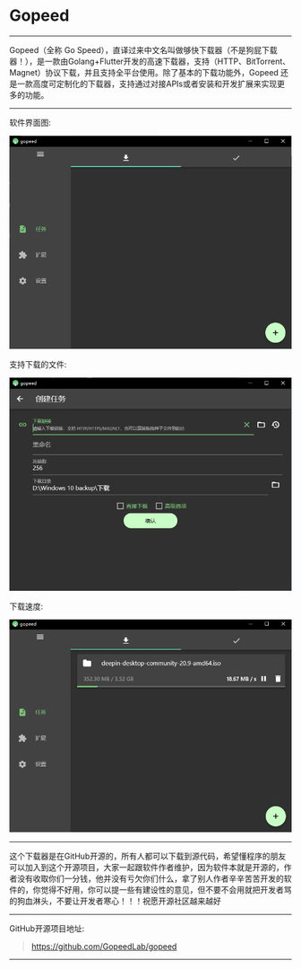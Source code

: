 # Gopeed

--------------------

Gopeed（全称 Go Speed），直译过来中文名叫做够快下载器（不是狗屁下载器！），是一款由Golang+Flutter开发的高速下载器，支持（HTTP、BitTorrent、Magnet）协议下载，并且支持全平台使用。除了基本的下载功能外，Gopeed 还是一款高度可定制化的下载器，支持通过对接APIs或者安装和开发扩展来实现更多的功能。

--------------------

软件界面图:

![image](/img/Gopeed软件图/Gopeed.png)

支持下载的文件:

![image](/img/Gopeed软件图/支持下载的文件.png)

下载速度:

![image](/img/Gopeed软件图/下载速度.png)

--------------------

这个下载器是在GitHub开源的，所有人都可以下载到源代码，希望懂程序的朋友可以加入到这个开源项目，大家一起跟软件作者维护，因为软件本就是开源的，作者没有收取你们一分钱，他并没有亏欠你们什么，拿了别人作者辛辛苦苦开发的软件的，你觉得不好用，你可以提一些有建设性的意见，但不要不会用就把开发者骂的狗血淋头，不要让开发者寒心！！！祝愿开源社区越来越好

--------------------

GitHub开源项目地址:

> https://github.com/GopeedLab/gopeed

--------------------
